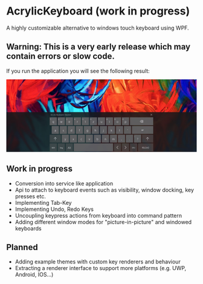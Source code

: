 # AcrylicKeyboard (work in progress)
A highly customizable alternative to windows touch keyboard using WPF.

## Warning: This is a very early release which may contain errors or slow code.


If you run the application you will see the following result:

![Functional layout][base_layout_example]

[base_layout_example]: https://github.com/ChargeProduction/AcrylicKeyboard/blob/master/Images/base_layout_example.jpg "Example Screenshot"


## Work in progress
* Conversion into service like application
* Api to attach to keyboard events such as visibility, window docking, key presses etc.
* Implementing Tab-Key
* Implementing Undo, Redo Keys
* Uncoupling keypress actions from keyboard into command pattern
* Adding different window modes for "picture-in-picture" and windowed keyboards

## Planned
* Adding example themes with custom key renderers and behaviour
* Extracting a renderer interface to support more platforms (e.g. UWP, Android, IOS...)
